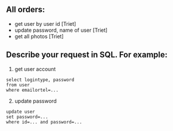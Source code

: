 ## All orders:
- get user by user id [Triet] 
- update password, name of user [Triet]
- get all photos [Triet]

## Describe your request in SQL. For example:
1. get user account
```
select logintype, password
from user 
where emailortel=...
```
2. update password
```
update user
set password=...
where id=... and password=...
```
